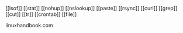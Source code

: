 [[lsof]]
[[stat]]
[[nohup]]
[[nslookup]]
[[paste]]
[[rsync]]
[[curl]]
[[grep]]
[[cut]]
[[tr]]
[[crontab]]
[[file]]

linuxhandbook.com



